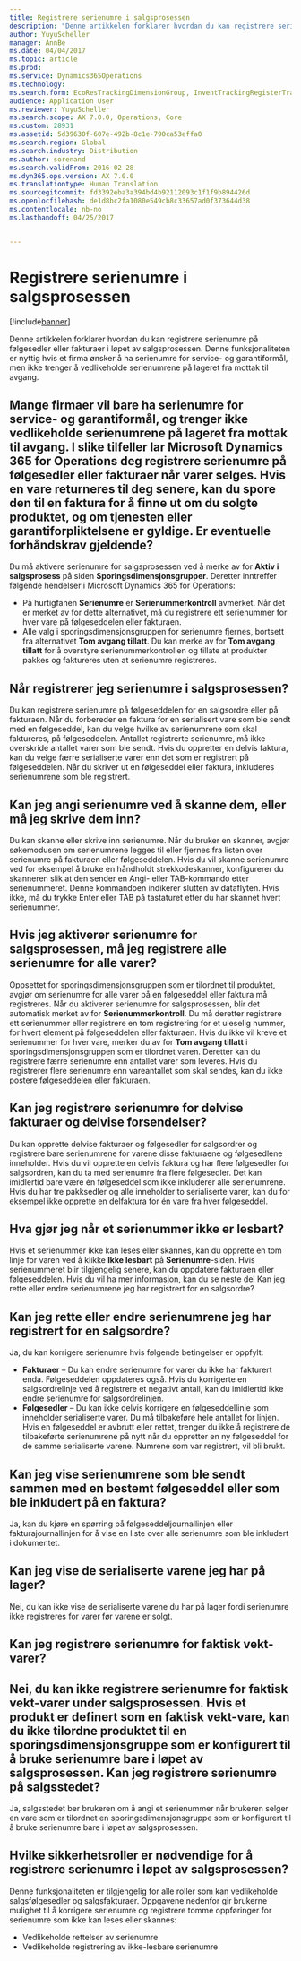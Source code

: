 ```yaml
---
title: Registrere serienumre i salgsprosessen
description: "Denne artikkelen forklarer hvordan du kan registrere serienumre på følgesedler eller fakturaer i løpet av salgsprosessen. Denne funksjonaliteten er nyttig hvis et firma ønsker å ha serienumre for service- og garantiformål, men ikke trenger å vedlikeholde serienumrene på lageret fra mottak til avgang."
author: YuyuScheller
manager: AnnBe
ms.date: 04/04/2017
ms.topic: article
ms.prod: 
ms.service: Dynamics365Operations
ms.technology: 
ms.search.form: EcoResTrackingDimensionGroup, InventTrackingRegisterTrans, SalesEditLines, SalesTable
audience: Application User
ms.reviewer: YuyuScheller
ms.search.scope: AX 7.0.0, Operations, Core
ms.custom: 28931
ms.assetid: 5d39630f-607e-492b-8c1e-790ca53effa0
ms.search.region: Global
ms.search.industry: Distribution
ms.author: sorenand
ms.search.validFrom: 2016-02-28
ms.dyn365.ops.version: AX 7.0.0
ms.translationtype: Human Translation
ms.sourcegitcommit: fd3392eba3a394bd4b92112093c1f1f9b894426d
ms.openlocfilehash: de1d8bc2fa1080e549cb8c33657ad0f373644d38
ms.contentlocale: nb-no
ms.lasthandoff: 04/25/2017


---
```


# <a name="register-serial-numbers-in-the-sales-process"></a>Registrere serienumre i salgsprosessen

[!include[banner](../includes/banner.md)]


Denne artikkelen forklarer hvordan du kan registrere serienumre på følgesedler eller fakturaer i løpet av salgsprosessen. Denne funksjonaliteten er nyttig hvis et firma ønsker å ha serienumre for service- og garantiformål, men ikke trenger å vedlikeholde serienumrene på lageret fra mottak til avgang.

Mange firmaer vil bare ha serienumre for service- og garantiformål, og trenger ikke vedlikeholde serienumrene på lageret fra mottak til avgang. I slike tilfeller lar Microsoft Dynamics 365 for Operations deg registrere serienumre på følgesedler eller fakturaer når varer selges. Hvis en vare returneres til deg senere, kan du spore den til en faktura for å finne ut om du solgte produktet, og om tjenesten eller garantiforpliktelsene er gyldige.
Er eventuelle forhåndskrav gjeldende?
----------------------------

Du må aktivere serienumre for salgsprosessen ved å merke av for **Aktiv i salgsprosess** på siden **Sporingsdimensjonsgrupper**. Deretter inntreffer følgende hendelser i Microsoft Dynamics 365 for Operations:
-   På hurtigfanen **Serienumre** er **Serienummerkontroll** avmerket. Når det er merket av for dette alternativet, må du registrere ett serienummer for hver vare på følgeseddelen eller fakturaen.
-   Alle valg i sporingsdimensjonsgruppen for serienumre fjernes, bortsett fra alternativet **Tom avgang tillatt**. Du kan merke av for **Tom avgang tillatt** for å overstyre serienummerkontrollen og tillate at produkter pakkes og faktureres uten at serienumre registreres.

## <a name="when-do-i-register-serial-numbers-during-the-sales-process"></a>Når registrerer jeg serienumre i salgsprosessen?
Du kan registrere serienumre på følgeseddelen for en salgsordre eller på fakturaen. Når du forbereder en faktura for en serialisert vare som ble sendt med en følgeseddel, kan du velge hvilke av serienumrene som skal faktureres, på følgeseddelen. Antallet registrerte serienumre, må ikke overskride antallet varer som ble sendt. Hvis du oppretter en delvis faktura, kan du velge færre serialiserte varer enn det som er registrert på følgeseddelen. Når du skriver ut en følgeseddel eller faktura, inkluderes serienumrene som ble registrert.

## <a name="can-i-enter-serial-numbers-by-scanning-them-or-do-i-have-to-type-them"></a>Kan jeg angi serienumre ved å skanne dem, eller må jeg skrive dem inn?
Du kan skanne eller skrive inn serienumre. Når du bruker en skanner, avgjør søkemodusen om serienumrene legges til eller fjernes fra listen over serienumre på fakturaen eller følgeseddelen. Hvis du vil skanne serienumre ved for eksempel å bruke en håndholdt strekkodeskanner, konfigurerer du skanneren slik at den sender en Angi- eller TAB-kommando etter serienummeret. Denne kommandoen indikerer slutten av dataflyten. Hvis ikke, må du trykke Enter eller TAB på tastaturet etter du har skannet hvert serienummer.

## <a name="if-i-enable-serial-numbers-for-the-sales-process-do-i-have-to-register-all-serial-numbers-for-all-items"></a>Hvis jeg aktiverer serienumre for salgsprosessen, må jeg registrere alle serienumre for alle varer?
Oppsettet for sporingsdimensjonsgruppen som er tilordnet til produktet, avgjør om serienumre for alle varer på en følgeseddel eller faktura må registreres. Når du aktiverer serienumre for salgsprosessen, blir det automatisk merket av for **Serienummerkontroll**. Du må deretter registrere ett serienummer eller registrere en tom registrering for et uleselig nummer, for hvert element på følgeseddelen eller fakturaen. Hvis du ikke vil kreve et serienummer for hver vare, merker du av for **Tom avgang tillatt** i sporingsdimensjonsgruppen som er tilordnet varen. Deretter kan du registrere færre serienumre enn antallet varer som leveres. Hvis du registrerer flere serienumre enn vareantallet som skal sendes, kan du ikke postere følgeseddelen eller fakturaen.

## <a name="can-i-register-serial-numbers-for-partial-invoices-and-partial-shipments"></a>Kan jeg registrere serienumre for delvise fakturaer og delvise forsendelser?
Du kan opprette delvise fakturaer og følgesedler for salgsordrer og registrere bare serienumrene for varene disse fakturaene og følgesedlene inneholder. Hvis du vil opprette en delvis faktura og har flere følgesedler for salgsordren, kan du ta med serienumre fra flere følgesedler. Det kan imidlertid bare være én følgeseddel som ikke inkluderer alle serienumrene. Hvis du har tre pakksedler og alle inneholder to serialiserte varer, kan du for eksempel ikke opprette en delfaktura for én vare fra hver følgeseddel.

## <a name="what-do-i-do-when-a-serial-number-isnt-readable"></a>Hva gjør jeg når et serienummer ikke er lesbart?
Hvis et serienummer ikke kan leses eller skannes, kan du opprette en tom linje for varen ved å klikke **Ikke lesbart** på **Serienumre**-siden. Hvis serienummeret blir tilgjengelig senere, kan du oppdatere fakturaen eller følgeseddelen. Hvis du vil ha mer informasjon, kan du se neste del Kan jeg rette eller endre serienumrene jeg har registrert for en salgsordre?

## <a name="can-i-correct-or-change-the-serial-numbers-that-i-have-registered-for-a-sales-order"></a>Kan jeg rette eller endre serienumrene jeg har registrert for en salgsordre?
Ja, du kan korrigere serienumre hvis følgende betingelser er oppfylt:
-   **Fakturaer** – Du kan endre serienumre for varer du ikke har fakturert enda. Følgeseddelen oppdateres også. Hvis du korrigerte en salgsordrelinje ved å registrere et negativt antall, kan du imidlertid ikke endre serienumre for salgsordrelinjen.
-   **Følgesedler** – Du kan ikke delvis korrigere en følgeseddellinje som inneholder serialiserte varer. Du må tilbakeføre hele antallet for linjen. Hvis en følgeseddel er avbrutt eller rettet, trenger du ikke å registrere de tilbakeførte serienumrene på nytt når du oppretter en ny følgeseddel for de samme serialiserte varene. Numrene som var registrert, vil bli brukt.

## <a name="can-i-view-the-serial-numbers-that-were-shipped-together-with-a-specific-packing-slip-or-that-were-included-on-an-invoice"></a>Kan jeg vise serienumrene som ble sendt sammen med en bestemt følgeseddel eller som ble inkludert på en faktura?
Ja, kan du kjøre en spørring på følgeseddeljournallinjen eller fakturajournallinjen for å vise en liste over alle serienumre som ble inkludert i dokumentet.

## <a name="can-i-view-the-serialized-items-that-i-have-on-hand"></a>Kan jeg vise de serialiserte varene jeg har på lager?
Nei, du kan ikke vise de serialiserte varene du har på lager fordi serienumre ikke registreres for varer før varene er solgt.

## <a name="can-i-register-serial-numbers-for-catchweight-items"></a>Kan jeg registrere serienumre for faktisk vekt-varer?
Nei, du kan ikke registrere serienumre for faktisk vekt-varer under salgsprosessen. Hvis et produkt er definert som en faktisk vekt-vare, kan du ikke tilordne produktet til en sporingsdimensjonsgruppe som er konfigurert til å bruke serienumre bare i løpet av salgsprosessen.
Kan jeg registrere serienumre på salgsstedet?
------------------------------------------------

Ja, salgsstedet ber brukeren om å angi et serienummer når brukeren selger en vare som er tilordnet en sporingsdimensjonsgruppe som er konfigurert til å bruke serienumre bare i løpet av salgsprosessen.

## <a name="what-security-roles-are-required-in-order-to-register-serial-numbers-during-the-sales-process"></a>Hvilke sikkerhetsroller er nødvendige for å registrere serienumre i løpet av salgsprosessen?
Denne funksjonaliteten er tilgjengelig for alle roller som kan vedlikeholde salgsfølgesedler og salgsfakturaer. Oppgavene nedenfor gir brukerne mulighet til å korrigere serienumre og registrere tomme oppføringer for serienumre som ikke kan leses eller skannes:
-   Vedlikeholde rettelser av serienumre
-   Vedlikeholde registrering av ikke-lesbare serienumre







